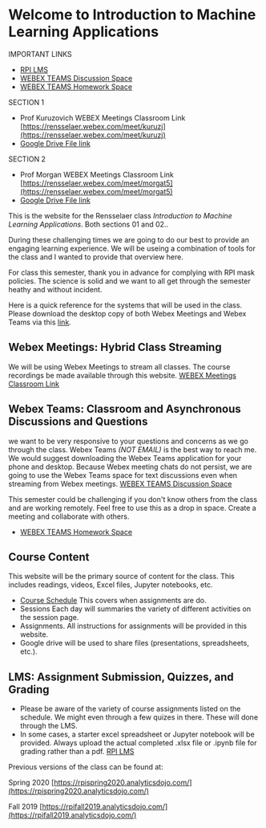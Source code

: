 Welcome to Introduction to Machine Learning Applications
============================

IMPORTANT LINKS
- [RPI LMS](https://lms.rpi.edu/)
- [WEBEX TEAMS Discussion Space](https://eurl.io/#KijTiY1Sa)
- [WEBEX TEAMS Homework Space](https://eurl.io/#8TF4_qsE9)

SECTION 1
- Prof Kuruzovich WEBEX Meetings Classroom Link [https://rensselaer.webex.com/meet/kuruzj](https://rensselaer.webex.com/meet/kuruzj)
- [Google Drive File link](https://drive.google.com/open?id=1_5TGwja9jfGIi5FXMpLL_j5gkVuYC7U5)

SECTION 2
- Prof Morgan WEBEX Meetings Classroom Link [https://rensselaer.webex.com/meet/morgat5](https://rensselaer.webex.com/meet/morgat5)
- [Google Drive File link](https://drive.google.com/open?id=1_5TGwja9jfGIi5FXMpLL_j5gkVuYC7U5)

This is the website for the Rensselaer class *Introduction to Machine Learning Applications*.  Both sections 01 and 02..

During these challenging times we are going to do our best to provide an engaging learning experience. We will be useing a combination of tools for the class and I wanted to provide that overview here.

For class this semester, thank you in advance for complying with RPI mask policies. The science is solid and we want to all get through the semester heathy and without incident.

Here is a quick reference for the systems that will be used in the class.  Please download the desktop copy of both Webex Meetings and Webex Teams via this [link](https://www.webex.com/downloads.html).

## Webex Meetings: Hybrid Class Streaming
We will be using Webex Meetings to stream all classes.  The course recordings be made available through this website.
[WEBEX Meetings Classroom Link](https://rensselaer.webex.com/meet/kuruzj)

## Webex Teams: Classroom and Asynchronous Discussions and Questions
we want to be very responsive to your questions and concerns as we go through the class.  Webex Teams *(NOT EMAIL)* is the best way to reach me.  We would suggest downloading the Webex Teams application for your phone and desktop.  Because Webex meeting chats do not persist, we are going to use the Webex Teams space for text discussions even when streaming from Webex meetings.
[WEBEX TEAMS Discussion Space](https://eurl.io/#KijTiY1Sa)

This semester could be challenging if you don't know others from the class and are working remotely.  Feel free to use this as a drop in space.  Create a meeting and collaborate with others.
- [WEBEX TEAMS Homework Space](https://eurl.io/#8TF4_qsE9)

## Course Content
This website will be the primary source of content for the class. This includes readings, videos, Excel files, Jupyter notebooks, etc.
  - [Course Schedule](./content/schedule.md)  This covers when assignments are do.
  - Sessions Each day will summaries the variety of different activities on the session page.
  - Assignments. All instructions for assignments will be provided in this website.
  - Google drive will be used to share files (presentations, spreadsheets, etc.).


## LMS: Assignment Submission, Quizzes, and Grading
  - Please be aware of the variety of course assignments listed on the schedule. We might even through a few quizes in there. These will done through the LMS.
  - In some cases, a starter excel spreadsheet or Jupyter notebook will be provided. Always upload the actual completed .xlsx file or .ipynb file for grading rather than a pdf.
[RPI LMS](https://lms.rpi.edu/)









Previous versions of the class can be found at:

Spring 2020 [https://rpispring2020.analyticsdojo.com/](https://rpispring2020.analyticsdojo.com/)

Fall 2019 [https://rpifall2019.analyticsdojo.com/](https://rpifall2019.analyticsdojo.com/)
